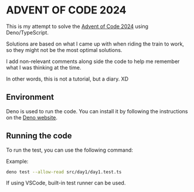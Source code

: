 # ADVENT OF CODE 2024

This is my attempt to solve the [Advent of Code 2024](https://adventofcode.com/2024/day/1) using Deno/TypeScript.

Solutions are based on what I came up with when riding the train to work, so they might not be the most optimal solutions.

I add non-relevant comments along side the code to help me remember what I was thinking at the time.

In other words, this is not a tutorial, but a diary. XD

## Environment

Deno is used to run the code. You can install it by following the instructions on the [Deno website](https://deno.land/).

## Running the code

To run the test, you can use the following command:

Example:

```bash
deno test --allow-read src/day1/day1.test.ts
```

If using VSCode, built-in test runner can be used.
